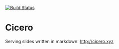 [![Build Status](https://travis-ci.org/bast/cicero.svg?branch=master)](https://travis-ci.org/bast/cicero/builds)

# Cicero

Serving slides written in markdown: http://cicero.xyz
